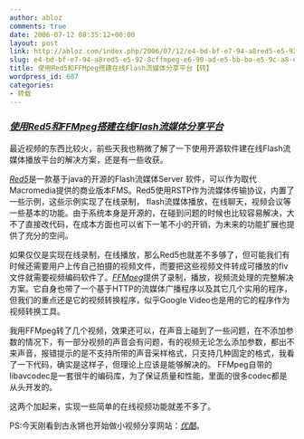 ```yaml
---
author: abloz
comments: true
date: 2006-07-12 08:35:12+00:00
layout: post
link: http://abloz.com/index.php/2006/07/12/e4-bd-bf-e7-94-a8red5-e5-92-8cffmpeg-e6-90-ad-e5-bb-ba-e5-9c-a8-e7-ba-bfflash-e6-b5-81-e5-aa-92-e4-bd-93-e5-88-86-e4-ba-ab-e5-b9-b3-e5-8f-b0-e3-80-90-e8-bd-ac-e3-80-91/
slug: e4-bd-bf-e7-94-a8red5-e5-92-8cffmpeg-e6-90-ad-e5-bb-ba-e5-9c-a8-e7-ba-bfflash-e6-b5-81-e5-aa-92-e4-bd-93-e5-88-86-e4-ba-ab-e5-b9-b3-e5-8f-b0-e3-80-90-e8-bd-ac-e3-80-91
title: 使用Red5和FFMpeg搭建在线Flash流媒体分享平台【转】
wordpress_id: 687
categories:
- 转载
---
```





### [_使用Red5和FFMpeg搭建在线Flash流媒体分享平台_](http://www.example.net.cn/2006/06/red5ffmpegflash.html)




最近视频的东西比较火，前些天我也稍微了解了一下使用开源软件建在线Flash流媒体播放平台的解决方案，还是有一些收获。




[_Red5_](http://osflash.org/red5)是一款基于java的开源的Flash流媒体Server 软件，可以作为取代Macromedia提供的商业版本FMS。Red5使用RSTP作为流媒体传输协议，内置了一些示例，这些示例实现了在线录制， flash流媒体播放，在线聊天，视频会议等一些基本的功能。由于系统本身是开源的，在碰到问题的时候也比较容易解决，大不了直接改代码，在成本方面也可以省下一笔不小的开销，为未来的功能扩展也提供了充分的空间。




如果仅仅是实现在线录制，在线播放，那么Red5也就差不多够了，但可能我们有时候还需要用户上传自己拍摄的视频文件，而要把这些视频文件转成可播放的flv文件就需要视频编码软件了。[_FFMpeg_](http://ffmpeg.mplayerhq.hu/)提供了录制，播放，视频流处理的完整解决方案。它自身也带了一个基于HTTP的流媒体广播程序以及其它几个实用的程序，但我们的重点还是它的视频转换程序，似乎Google Video也是用的它的程序作为视频转换工具。




我用FFMpeg转了几个视频，效果还可以，在声音上碰到了一些问题，在不添加参数的情况下，有一部分视频的声音会有问题，有的视频无论怎么添加参数，都出不来声音，报错提示的是不支持所带的声音采样格式，只支持几种固定的格式，我看了一下代码，确实是这样子，但理论上应该是能够解决的。 FFMpeg自带的libavcodec是一套很牛的编码库，为了保证质量和性能，里面的很多codec都是从头开发的。




这两个加起来，实现一些简单的在线视频功能就差不多了。




PS:今天刚看到古永锵也开始做小视频分享网站：[_优酷_](http://www.yoqoo.com/index/)。
